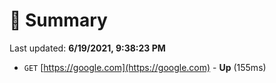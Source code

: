 # 📖 Summary
Last updated: **6/19/2021, 9:38:23 PM**

- `GET` [https://google.com](https://google.com) - **Up** (155ms)
